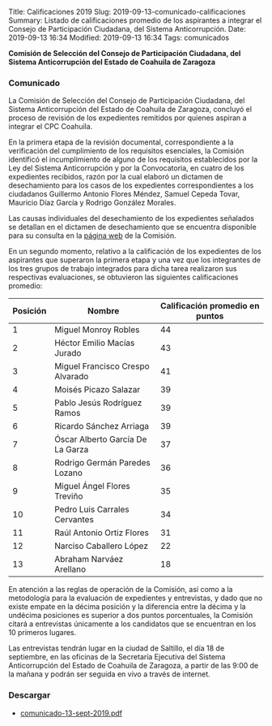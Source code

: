 Title: Calificaciones 2019
Slug: 2019-09-13-comunicado-calificaciones
Summary: Listado de calificaciones promedio de los aspirantes a integrar el Consejo de Participación Ciudadana, del Sistema Anticorrupción.
Date: 2019-09-13 16:34
Modified: 2019-09-13 16:34
Tags: comunicados


**Comisión de Selección del Consejo de Participación Ciudadana, del Sistema Anticorrupción del Estado de Coahuila de Zaragoza**

### Comunicado

La Comisión de Selección del Consejo de Participación Ciudadana, del Sistema Anticorrupción del Estado de Coahuila de Zaragoza, concluyó el proceso de revisión de los expedientes remitidos por quienes aspiran a integrar el CPC Coahuila.

En la primera etapa de la revisión documental, correspondiente a la verificación del cumplimiento de los requisitos esenciales, la Comisión identificó el incumplimiento de alguno de los requisitos establecidos por la Ley del Sistema Anticorrupción y por la Convocatoria, en cuatro de los expedientes recibidos, razón por la cual elaboró un dictamen de desechamiento para los casos de los expedientes correspondientes a los ciudadanos Guillermo Antonio Flores Méndez, Samuel Cepeda Tovar, Mauricio Díaz García y Rodrigo González Morales.

Las causas individuales del desechamiento de los expedientes señalados se detallan en el dictamen de desechamiento que se encuentra disponible para su consulta en la [página web]({filename}/sala-de-prensa/2019-09-13-comunicado-dictamen-desechamiento.md) de la Comisión.

En un segundo momento, relativo a la calificación de los expedientes de los aspirantes que superaron la primera etapa y una vez que los integrantes de los tres grupos de trabajo integrados para dicha tarea realizaron sus respectivas evaluaciones, se obtuvieron las siguientes calificaciones promedio:

Posición | Nombre | Calificación promedio en puntos
---|---|---
1 | Miguel Monroy Robles | 44
2 | Héctor Emilio Macías Jurado | 43
3 | Miguel Francisco Crespo Alvarado | 41
4 | Moisés Picazo Salazar | 39
5 | Pablo Jesús Rodríguez Ramos | 39
6 | Ricardo Sánchez Arriaga | 39
7 | Óscar Alberto García De La Garza | 37
8 | Rodrigo Germán Paredes Lozano | 36
9 | Miguel Ángel Flores Treviño | 35
10 | Pedro Luis Carrales Cervantes | 34
11 | Raúl Antonio Ortiz Flores | 31
12 | Narciso Caballero López | 22
13 | Abraham Narváez Arellano | 18

En atención a las reglas de operación de la Comisión, así como a la metodología para la evaluación de expedientes y entrevistas, y dado que no existe empate en la décima posición y la diferencia entre la décima y la undécima posiciones es superior a dos puntos porcentuales, la Comisión citará a entrevistas únicamente a los candidatos que se encuentran en los 10 primeros lugares.

Las entrevistas tendrán lugar en la ciudad de Saltillo, el día 18 de septiembre, en las oficinas de la Secretaría Ejecutiva del Sistema Anticorrupción del Estado de Coahuila de Zaragoza, a partir de las 9:00 de la mañana y podrán ser seguida en vivo a través de internet.

### Descargar

* [comunicado-13-sept-2019.pdf](comunicado-13-sept-2019.pdf)
